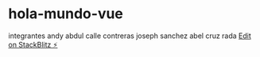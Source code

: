 # hola-mundo-vue
integrantes 
andy abdul calle contreras
joseph sanchez
abel cruz rada
[Edit on StackBlitz ⚡️](https://stackblitz.com/edit/vue-u5tkea)
